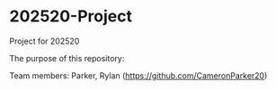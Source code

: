 # 202520-Project
Project for 202520

The purpose of this repository:

Team members: Parker, Rylan (<https://github.com/CameronParker20>)